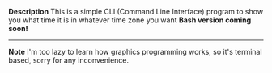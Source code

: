 **Description**
This is a simple CLI (Command Line Interface) program to show you what time it is in whatever time zone you want
**Bash version coming soon!**

--------
**Note** 
 I'm too lazy to learn how graphics programming works, so it's terminal based, sorry for any inconvenience. 
